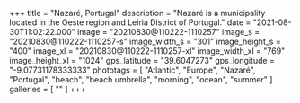 +++
title = "Nazaré, Portugal"
description = "Nazaré is a municipality located in the Oeste region and Leiria District of Portugal."
date = "2021-08-30T11:02:22.000"
image = "20210830@110222-1110257"
image_s = "20210830@110222-1110257-s"
image_width_s = "301"
image_height_s = "400"
image_xl = "20210830@110222-1110257-xl"
image_width_xl = "769"
image_height_xl = "1024"
gps_latitude = "39.6047273"
gps_longitude = "-9.07731178333333"
phototags = [ "Atlantic", "Europe", "Nazaré", "Portugal", "beach", "beach umbrella", "morning", "ocean", "summer" ]
galleries = [ "" ]
+++
